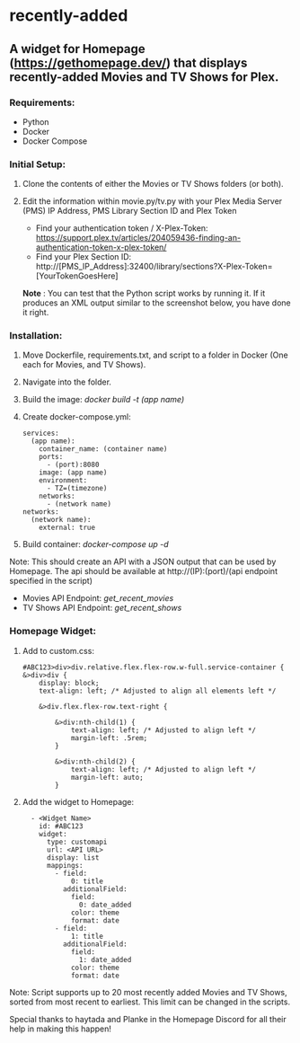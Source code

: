 # recently-added

## A widget for Homepage (https://gethomepage.dev/) that displays recently-added Movies and TV Shows for Plex.

### Requirements:
 - Python
 - Docker
 - Docker Compose

### Initial Setup:
1. Clone the contents of either the Movies or TV Shows folders (or both).
2. Edit the information within movie.py/tv.py with your Plex Media Server (PMS) IP Address, PMS Library Section ID and Plex Token
     - Find your authentication token / X-Plex-Token: https://support.plex.tv/articles/204059436-finding-an-authentication-token-x-plex-token/
     - Find your Plex Section ID: http://[PMS_IP_Address]:32400/library/sections?X-Plex-Token=[YourTokenGoesHere]

    __Note__ : You can test that the Python script works by running it. If it produces an XML output similar to the screenshot below, you have done it right.


### Installation:
1. Move Dockerfile, requirements.txt, and script to a folder in Docker (One each for Movies, and TV Shows).
2. Navigate into the folder.
3. Build the image: _docker build -t (app name)_
4. Create docker-compose.yml:

    ```{version: "3.3"
    services:
      (app name):
        container_name: (container name)
        ports:
          - (port):8080
        image: (app name)
        environment:
          - TZ=(timezone)
        networks:
          - (network name)
    networks:
      (network name):
        external: true
5. Build container: *docker-compose up -d*

Note: This should create an API with a JSON output that can be used by Homepage. The api should be available at http://(IP):(port)/(api endpoint specified in the script)
  - Movies API Endpoint: *get_recent_movies*
  - TV Shows API Endpoint: *get_recent_shows*

### Homepage Widget:
1. Add to custom.css:

    ``` 
    #ABC123>div>div.relative.flex.flex-row.w-full.service-container {
    &>div>div {
        display: block;
        text-align: left; /* Adjusted to align all elements left */

        &>div.flex.flex-row.text-right {

            &>div:nth-child(1) {
                text-align: left; /* Adjusted to align left */
                margin-left: .5rem;
            }

            &>div:nth-child(2) {
                text-align: left; /* Adjusted to align left */
                margin-left: auto;
            }

2. Add the widget to Homepage:

    ```
      - <Widget Name>
        id: #ABC123
        widget:
          type: customapi
          url: <API URL>
          display: list
          mappings:
            - field:
                0: title
              additionalField:
                field:
                  0: date_added
                color: theme
                format: date
            - field:
                1: title
              additionalField:
                field:
                  1: date_added
                color: theme
                format: date

Note: Script supports up to 20 most recently added Movies and TV Shows, sorted from most recent to earliest. This limit can be changed in the scripts.

Special thanks to haytada and Planke in the Homepage Discord for all their help in making this happen! 